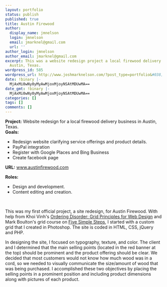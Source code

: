 ```yaml
---
layout: portfolio
status: publish
published: true
title: Austin Firewood
author:
  display_name: jmnelson
  login: jmnelson
  email: jmarknel@gmail.com
  url: ''
author_login: jmnelson
author_email: jmarknel@gmail.com
excerpt: This was a website redesign project a local firewood delivery business in
  Austin, Texas.
wordpress_id: 585
wordpress_url: http://www.joshmarknelson.com/?post_type=portfolio&#038;p=585
date: !binary |-
  MjAxMi0wNy0yMyAwMjoxMjoyNSAtMDUwMA==
date_gmt: !binary |-
  MjAxMi0wNy0yMyAwMjoxMjoyNSAtMDUwMA==
categories: []
tags: []
comments: []
---
```

<p><strong>Project:</strong> Website redesign for a local firewood delivery business in Austin, Texas.<br />
<strong>Goals:</strong></p>
<ul>
<li>Redesign website clarifying service offerings and product details.</li>
<li>PayPal integration</li>
<li>Register with Google Places and Bing Business</li>
<li>Create facebook page</li>
</ul>
<p><strong>URL:</strong> <a href="http://www.austinfirewood.com">www.austinfirewood.com</a></p>
<p><strong>Roles:</strong></p>
<ul>
<li>Design and development.</li>
<li>Content editing and creation.</li>
</ul>
<p>&nbsp;</p>
<p>This was my first official project, a site redesign, for Austin Firewood. With help from Khoi Vinh's <a href="http://grids.subtraction.com/">Ordering Disorder: Grid Principles for Web Design</a> and Mark Boulton's grid course on <a href="http://www.fivesimplesteps.com/">Five Simple Steps</a>, I started with a custom grid that I created in Photoshop. The site is coded in HTML, CSS, jQuery and PHP.</p>
<p>In designing the site, I focused on typography, texture, and color. The client and I determined that the main selling points (located in the red banner at the top) should be prominent and the product offering should be clear. We decided that most customers would not know how much wood was in a cord, so we needed to visually communicate the size/amount of wood that was being purchased. I accomplished these two objectives by placing the selling points in a prominent position and including product dimensions along with pictures of each product.</p>

